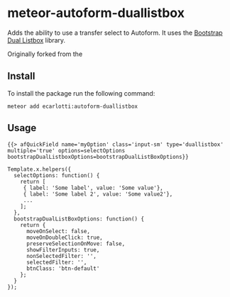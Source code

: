 meteor-autoform-duallistbox
=====================

Adds the ability to use a transfer select to Autoform. It uses the
[Bootstrap Dual Listbox](https://github.com/istvan-ujjmeszaros/bootstrap-duallistbox) library.

Originally forked from the 

Install
-----
To install the package run the following command:
```
meteor add ecarlotti:autoform-duallistbox
```

Usage
-----

```
{{> afQuickField name='myOption' class='input-sm' type='duallistbox' multiple='true' options=selectOptions bootstrapDualListboxOptions=bootstrapDualListBoxOptions}}
```

```
Template.x.helpers({
  selectOptions: function() {
    return [
     { label: 'Some label', value: 'Some value'},
     { label: 'Some label 2', value: 'Some value2'},
     ...
    ];
  },
  bootstrapDualListBoxOptions: function() {
    return {
      moveOnSelect: false,
      moveOnDoubleClick: true,
      preserveSelectionOnMove: false,
      showFilterInputs: true,
      nonSelectedFilter: '',
      selectedFilter: '',
      btnClass: 'btn-default'
    };
  }
});
```
